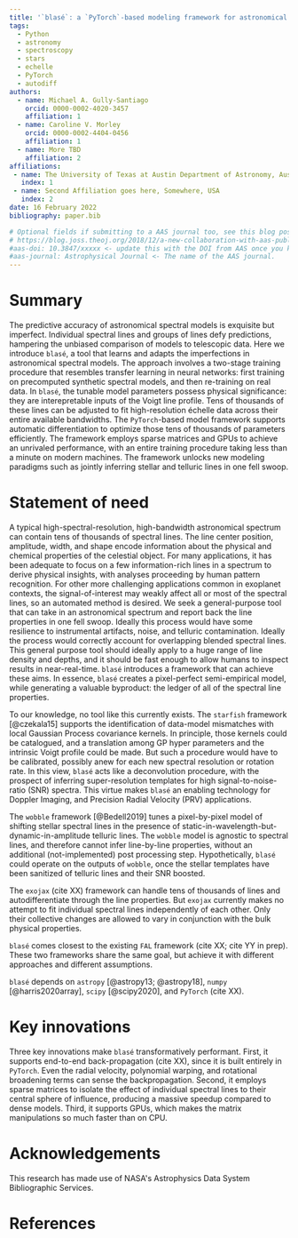 ```yaml
---
title: '`blasé`: a `PyTorch`-based modeling framework for astronomical échelle spectroscopy'
tags:
  - Python
  - astronomy
  - spectroscopy
  - stars
  - echelle
  - PyTorch
  - autodiff
authors:
  - name: Michael A. Gully-Santiago
    orcid: 0000-0002-4020-3457
    affiliation: 1
  - name: Caroline V. Morley
    orcid: 0000-0002-4404-0456
    affiliation: 1
  - name: More TBD
    affiliation: 2
affiliations:
 - name: The University of Texas at Austin Department of Astronomy, Austin, TX, USA
   index: 1
 - name: Second Affiliation goes here, Somewhere, USA
   index: 2
date: 16 February 2022
bibliography: paper.bib

# Optional fields if submitting to a AAS journal too, see this blog post:
# https://blog.joss.theoj.org/2018/12/a-new-collaboration-with-aas-publishing
#aas-doi: 10.3847/xxxxx <- update this with the DOI from AAS once you know it.
#aas-journal: Astrophysical Journal <- The name of the AAS journal.
---
```


# Summary

The predictive accuracy of astronomical spectral models is exquisite but imperfect.  Individual spectral lines and groups of lines defy predictions, hampering the unbiased comparison of models to telescopic data.  Here we introduce `blasé`, a tool that learns and adapts the imperfections in astronomical spectral models.  The approach involves a two-stage training procedure that resembles transfer learning in neural networks: first training on precomputed synthetic spectral models, and then re-training on real data.  In `blasé`, the tunable model parameters possess physical significance: they are interepretable inputs of the Voigt line profile.  Tens of thousands of these lines can be adjusted to fit high-resolution échelle data across their entire available bandwidths.  The `PyTorch`-based model framework supports automatic differentiation to optimize those tens of thousands of parameters efficiently.  The framework employs sparse matrices and GPUs to achieve an unrivaled performance, with an entire training procedure taking less than a minute on modern machines.  The framework unlocks new modeling paradigms such as jointly inferring stellar and telluric lines in one fell swoop.


# Statement of need

A typical high-spectral-resolution, high-bandwidth astronomical spectrum can contain tens of thousands of spectral lines.  The line center position, amplitude, width, and shape encode information about the physical and chemical properties of the celestial object.  For many applications, it has been adequate to focus on a few information-rich lines in a spectrum to derive physical insights, with analyses proceeding by human pattern recognition.  For other more challenging applications common in exoplanet contexts, the signal-of-interest may weakly affect all or most of the spectral lines, so an automated method is desired.  We seek a general-purpose tool that can take in an astronomical spectrum and report back the line properties in one fell swoop.  Ideally this process would have some resilience to instrumental artifacts, noise, and telluric contamination.  Ideally the process would correctly account for overlapping blended spectral lines.  This general purpose tool should ideally apply to a huge range of line density and depths, and it should be fast enough to allow humans to inspect results in near-real-time.  `blasé` introduces a framework that can achieve these aims.  In essence, `blasé` creates a pixel-perfect semi-empirical model, while generating a valuable byproduct: the ledger of all of the spectral line properties.  

To our knowledge, no tool like this currently exists.  The `starfish` framework [@czekala15] supports the identification of data-model mismatches with local Gaussian Process covariance kernels.  In principle, those kernels could be catalogued, and a translation among GP hyper parameters and the intrinsic Voigt profile could be made.  But such a procedure would have to be calibrated, possibly anew for each new spectral resolution or rotation rate.  In this view, `blasé` acts like a deconvolution procedure, with the prospect of inferring super-resolution templates for high signal-to-noise-ratio (SNR) spectra.  This virtue makes `blasé` an enabling technology for Doppler Imaging, and Precision Radial Velocity (PRV) applications.

The `wobble` framework [@Bedell2019] tunes a pixel-by-pixel model of shifting stellar spectral lines in the presence of static-in-wavelength-but-dynamic-in-amplitude telluric lines.  The `wobble` model is agnostic to spectral lines, and therefore cannot infer line-by-line properties, without an additional (not-implemented) post processing step.  Hypothetically, `blasé` could operate on the outputs of `wobble`, once the stellar templates have been sanitized of telluric lines and their SNR boosted.

The `exojax` (cite XX) framework can handle tens of thousands of lines and autodifferentiate through the line properties.  But `exojax` currently makes no attempt to fit individual spectral lines independently of each other.  Only their collective changes are allowed to vary in conjunction with the bulk physical properties.

`blasé` comes closest to the existing `FAL` framework (cite XX; cite YY in prep).  These two frameworks share the same goal, but achieve it with different approaches and different assumptions.

`blasé` depends on `astropy` [@astropy13; @astropy18], `numpy` [@harris2020array], `scipy` [@scipy2020], and `PyTorch` (cite XX).

# Key innovations

Three key innovations make `blasé` transformatively performant.  First, it supports end-to-end back-propagation (cite XX), since it is built entirely in `PyTorch`.  Even the radial velocity, polynomial warping, and rotational broadening terms can sense the backpropagation.  Second, it employs sparse matrices to isolate the effect of individual spectral lines to their central sphere of influence, producing a massive speedup compared to dense models.  Third, it supports GPUs, which makes the matrix manipulations so much faster than on CPU.

# Acknowledgements

This research has made use of NASA's Astrophysics Data System Bibliographic Services.  

# References